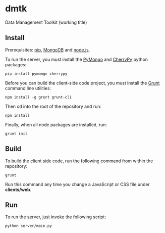 dmtk
====

Data Management Toolkit
(working title)

## Install

Prerequisites: [pip](https://pypi.python.org/pypi/pip), [MongoDB](http://www.mongodb.org/)
and [node.js](http://nodejs.org/).

To run the server, you must install the [PyMongo](http://api.mongodb.org/python/current/)
and [CherryPy](http://www.cherrypy.org) python packages:

    pip install pymongo cherrypy

Before you can build the client-side code project, you must install the [Grunt](http://gruntjs.com)
command line utilities:

    npm install -g grunt grunt-cli

Then cd into the root of the repository and run:

    npm install

Finally, when all node packages are installed, run:

    grunt init

## Build

To build the client side code, run the following command from within the repository:

    grunt

Run this command any time you change a JavaScript or CSS file under __clients/web__.

## Run

To run the server, just invoke the following script:

    python server/main.py


